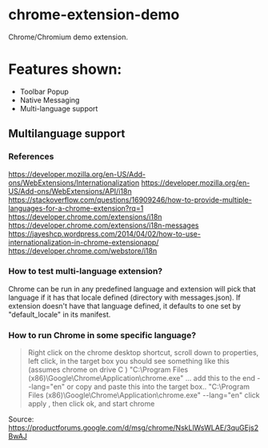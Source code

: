 # chrome-extension-demo
Chrome/Chromium demo extension.

# Features shown:
* Toolbar Popup
* Native Messaging
* Multi-language support


## Multilanguage support

### References

https://developer.mozilla.org/en-US/Add-ons/WebExtensions/Internationalization
https://developer.mozilla.org/en-US/Add-ons/WebExtensions/API/i18n
https://stackoverflow.com/questions/16909246/how-to-provide-multiple-languages-for-a-chrome-extension?rq=1
https://developer.chrome.com/extensions/i18n
https://developer.chrome.com/extensions/i18n-messages
https://jayeshcp.wordpress.com/2014/04/02/how-to-use-internationalization-in-chrome-extensionapp/
https://developer.chrome.com/webstore/i18n


### How to test multi-language extension?

Chrome can be run in any predefined language and extension will pick that language if it has that locale defined (directory with messages.json). If extension doesn't have that language defined, it defaults to one set by "default_locale" in its manifest.

### How to run Chrome in some specific language?


> Right click on the chrome desktop shortcut, scroll down to properties, left click, in the target box you should see something like this (assumes chrome on drive C )
"C:\Program Files (x86)\Google\Chrome\Application\chrome.exe" ... add this to the end --lang="en" or copy and paste this into the target box..
"C:\Program Files (x86)\Google\Chrome\Application\chrome.exe" --lang="en"
click apply , then click ok, and start chrome

Source: https://productforums.google.com/d/msg/chrome/NskLlWsWLAE/3quGEjs2BwAJ

